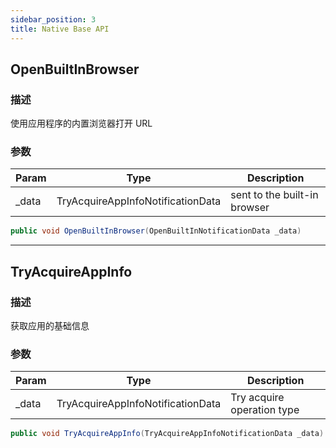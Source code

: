 ```yaml
---
sidebar_position: 3
title: Native Base API
---
```


## OpenBuiltInBrowser

### 描述

使用应用程序的内置浏览器打开 URL

### 参数

| Param  | Type                              | Description                  |
| ------ | --------------------------------- | ---------------------------- |
| \_data | TryAcquireAppInfoNotificationData | sent to the built-in browser |

```cs
public void OpenBuiltInBrowser(OpenBuiltInNotificationData _data)
```

---

## TryAcquireAppInfo

### 描述

获取应用的基础信息

### 参数

| Param  | Type                              | Description                |
| ------ | --------------------------------- | -------------------------- |
| \_data | TryAcquireAppInfoNotificationData | Try acquire operation type |

```cs
public void TryAcquireAppInfo(TryAcquireAppInfoNotificationData _data)
```
